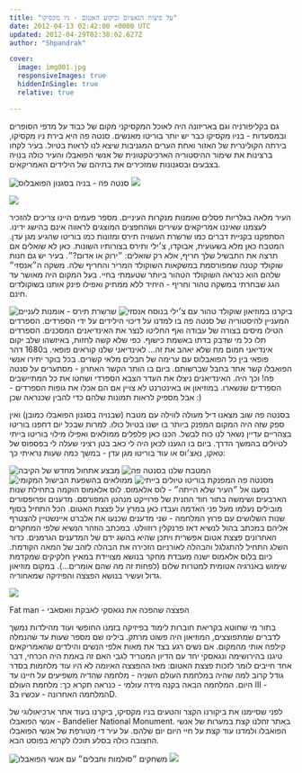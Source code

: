 ```yaml
---
title: "על פיצוח הנאצ׳וס וביקוע האטום - ניו מקסיקו"
date: 2012-04-13 02:42:00 +0000 UTC
updated: 2012-04-29T02:38:02.627Z
author: "Shpandrak"

cover:
  image: img001.jpg
  responsiveImages: true
  hiddenInSingle: true
  relative: true

---
```


גם בקליפורניה וגם באריזונה היה לאוכל המקסיקני מקום של כבוד על מדפי הסופרים ובמסעדות - בניו מקסיקו כבר יש יותר בוריטו מאנשים. סנטה פה היא בירת ניו מקסיקו, בירתה הקולינרית של האזור ואחת הערים המגניבות שיצא לנו לראות בטיול. בעיר לקחו ברצינות את שימור ההיסטוריה הארכיטקטונית של אנשי הפואבלו והעיר כולה בנויה בצבעים ובסגנונות שמזכירים את בתיהם של הילידים האמריקאים.

![](img001.jpg "סנטה פה - בניה בסגנון הפואבלוס")
![](img002.jpg)

![](img003.jpg)

העיר מלאה בגלריות פסלים ואומנות מנקרות העיניים. מספר פעמים היינו צריכים להזכיר לעצמנו שאיננו אמריקאים עשירים ושהחפצים המוצגים לראווה אינם בהישג ידינו. הסתפקנו בקניית דברים כמו שרשרת העשויה תירס ומזונות כמו בוריטו שהגיע מגן עדן. המטבח כאן מלא בשעועית, אבוקדו, צ׳ילי ותירס בצורותיו השונות. כאן לא שואלים אם תרצה את התבשיל שלך חריף, אלא רק שואלים: ״ירוק או אדום?״. בעיר יש גם חנות שוקולד קטנה שמפורסמת במשקאות השוקולד המריר והחריף שלה. משקה ה״אנסזי״ שלהם הוא כנראה השוקולד הטהור ביותר שטעמתי בחיי. בעל המקום היה מאושר עד הגג שבחרתי במשקה טהור וחריף - היחיד ללא ממתיק ואפילו פינק אותנו בשוקולדים חינם.

![](img004.jpg "שרשרת תירס - אומנות לעניים")
![](img005.jpg "שוקולד טהור עם צ׳ילי בנוסח אנסזי")
ביקרנו במוזיאון המעניין להיסטוריה של סנטה פה בו למדנו על דיכוי הילידים על ידי הספרדים. הספרדים הטילו מיסים בצורה של עבודה ואף החליטו לנצר את האינדיאנים המסכנים. הספרדים תלו כל מי שדבק בדתו באשמת כישוף. כפי שלא קשה לחזות, באיזשהו שלב יקום אינדיאני חמום מח שלא יאהב את זה... לאינדיאני שלנו קוראים פופאי. ב1680 דהר פופאי בין כל הפואבלוס עם ערימה של חבלים מלאי קשרים. בכל בוקר יתירו אנשי הפואבלו קשר אחד בחבל שברשותם. ביום בו הותר הקשר האחרון - מסתערים על סנטה פה! וכך היה. האינדיאנים ניצלו את העדר הצבא הספרדי ושחטו את כל המתיישבים הספרדים שנשארו. במוזיאון או באינטרנט לא צויין אם הם אכלו את גופות הספרדים - אבל מספיק לראות תמונות שלהם כדי להבין שכנראה שכן :)

בסנטה פה שוב מצאנו דיל מעולה לווילה עם מטבח (שבנויה בסגנון הפואבלו כמובן) ואין ספק שזה היה המקום המפנק ביותר בו ישנו בטיול כולו. למרות שבכל יום דחפנו בוריטו בצהריים עדיין נשאר לנו כוח לבשל. הכנו כאן פלפלים ממולאים ואפילו מילוי בוריטו בייתי לטיולים בהמשך הדרך. ביום בו הגענו לכאן היה לי כאב בטן רציני שעלה לי בפספוס של טאקו, נאצ׳וס או עוד בוריטו מגן עדן - במשך כמה שעות נראיתי כך:

![](img006.jpg "מבצע אתחול מחדש של הקיבה")
![](img007.jpg "המטבח שלנו בסנטה פה")
![](img008.jpg "ממולאים בהשפעת הבישול המקומי")
![](img009.jpg "בוריטו טיולים בייתי")
מסנטה פה המפנקת נסענו אל ״העיר שלא הייתה״ - לוס אלאמוס. לוס אלאמוס הוקמה בתחילת שנות הארבעים ושימשה בתור חוד החנית של פרוייקט מנהטן המפורסם. מדענים ופרופסורים מובילים נעלמו מעל פני האדמה ועבדו כאן במרץ על פצצת האטום. הכל התחיל בסוף שנות השלושים עם פרוץ המלחמה - שני מדענים שכנעו את אלברט איינשטיין להצטרף אליהם במכתב בהול לנשיא דאז פרנקלין רוזוולט. במכתב הוזהר הנשיא שלפי המחקרים האחרונים פצצת אטום אפשרית ויתכן שהיא בהשג ידם של המדענים הגרמנים. כדור השלג התחיל להתגלגל והבהלה לאורניום הזכירה את הבהלה לזהב של המאה הקודמת. כיום בלוס אלאמוס ישנה מעבדת מחקר בנושא מצויידת במאיץ חלקיקים שמקדמת שימוש באנרגיה אטומית למטרות שלום (לפחות זה מה שהם אומרים...). במקום מוזיאון גדול ועשיר בנושא הפצצה והפיזיקה שמאחוריה.

![](img010.jpg)

Fat man - הפצצה שהפכה את נגאסקי לאבקת וואסאבי

בתור מי שחוטא בקריאת חוברות לימוד בפיזיקה בזמנו החופשי ועוד מהילדות נמשך לדברים שמתפוצצים, המוזיאון היה פשוט מרתק. בילינו שם מספר שעות עד שהנמלה קילפה אותי מהמקום. אם נשים רגע בצד את מאות אלפי הנשים והילדים שהאמריקאים טיגנו בהירושימה ונגאסקי יחד עם הדיון המטריד לגבי האם זה באמת היה הכרחי, דבר אחד חייבים לומר לזכות פצצת האטום: מאז ההפצצה האיומה לא היו עוד מלחמות בסדר גודל קרוב למה שהיה במלחמת העולם השניה - מלחמה שהדיה משפיעים על חיינו עד היום. המלחמה הבאה בקנה מידה עולמי - כנראה תקרא כך: מלחמת העולם III - המלחמה האחרונה - עכשיו ב3D.

לפני שסיימנו את ביקורנו הקצר והטעים בניו מקסיקו, ביקרנו בעוד אתר ארכיאולוגי של אנשי הפואבלו - Bandelier National Monument. באתר זחלנו קצת במערות של אנשי הפואבלו ולמדנו עוד קצת על חיי היום יום שלהם. על עיר די מטורפת של אנשי הפואבלו החצובה כולה בסלע תוכלו לקרוא בפוסט הבא.

![](img011.jpg "משחקים ״סולמות וחבלים״ עם אנשי הפואבלו")
![](img012.jpg)
